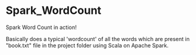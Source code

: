 # Spark_WordCount
Spark Word Count in action!

Basically does a typical 'wordcount' of all the words which are present in "book.txt" file in the project folder using Scala on Apache Spark.
